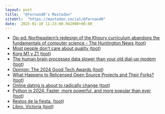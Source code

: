 ```yaml
---
layout: post
title:  "@fernand0's Mastodon"
siteUrl:  "https://mastodon.social/@fernand0"
date:  2025-01-10 11:23:00.942000+00:00
---
```

*  [Op-ed: Northeastern’s redesign of the Khoury curriculum abandons the fundamentals of computer science - The Huntington News ](https://huntnewsnu.com/82511/editorial/op-eds/op-ed-northeasterns-redesign-of-the-khoury-curriculum-abandons-the-fundamentals-of-computer-science) ([toot](https://mastodon.social/@fernand0/113803800146080806))
*  [Most people don't care about quality ](https://shkspr.mobi/blog/2024/12/most-people-dont-care-about-quality) ([toot](https://mastodon.social/@fernand0/113803589943437864))
*  [Korg M1 y Z1 ](https://www.flickr.com/photos/fernand0/54230121476) ([toot](https://mastodon.social/@fernand0/113803416884639110))
*  [The human brain processes data slower than your old dial-up modem ](https://betanews.com/2024/12/27/human-brain-data-slow-dial-up-modem) ([toot](https://mastodon.social/@fernand0/113803246873560546))
*  [Opinion: The 2024 Good Tech Awards ](https://www.thestar.com.my/tech/tech-news/2024/12/31/opinion-the-2024-good-tech-award) ([toot](https://mastodon.social/@fernand0/113802346449833197))
*  [What Happens to Relicensed Open Source Projects and Their Forks? ](https://thenewstack.io/what-happens-to-relicensed-open-source-projects-and-their-forks) ([toot](https://mastodon.social/@fernand0/113801726816640016))
*  [Online dating is about to radically change ](https://edition.cnn.com/2024/12/19/tech/why-dating-may-look-radically-different-in-5-years/index.htm) ([toot](https://mastodon.social/@fernand0/113799868926406194))
*  [Python in 2024: Faster, more powerful, and more popular than ever ](https://www.infoworld.com/article/3615556/python-in-2024-faster-more-powerful-and-more-popular-than-ever.htm) ([toot](https://mastodon.social/@fernand0/113799578723103060))
*  [Restos de la fiesta. ](https://avecesunafoto.wordpress.com/2025/01/09/restos-de-la-fiesta) ([toot](https://mastodon.social/@fernand0/113799477287696870))
*  [Libro. Victoria ](https://fotografiasenmovimiento.wordpress.com/2025/01/09/libro-victoria) ([toot](https://mastodon.social/@fernand0/113799396014269888))
